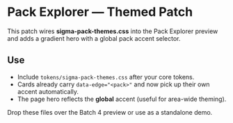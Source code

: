 # Pack Explorer — Themed Patch

This patch wires **sigma-pack-themes.css** into the Pack Explorer preview and adds a gradient hero with a global pack accent selector.

## Use
- Include `tokens/sigma-pack-themes.css` after your core tokens.
- Cards already carry `data-edge="<pack>"` and now pick up their own accent automatically.
- The page hero reflects the **global** accent (useful for area-wide theming).

Drop these files over the Batch 4 preview or use as a standalone demo.